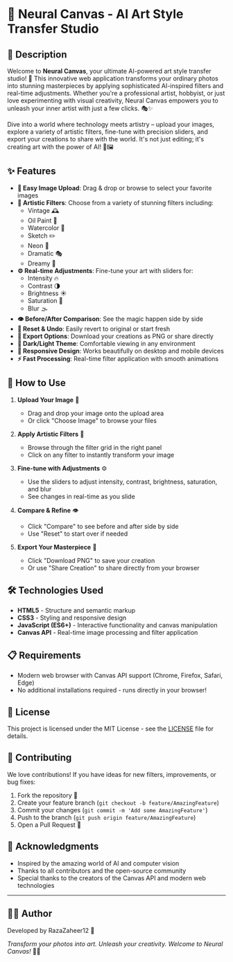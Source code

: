 # 🎨 Neural Canvas - AI Art Style Transfer Studio

## 🌟 Description

Welcome to **Neural Canvas**, your ultimate AI-powered art style transfer studio! 🚀 This innovative web application transforms your ordinary photos into stunning masterpieces by applying sophisticated AI-inspired filters and real-time adjustments. Whether you're a professional artist, hobbyist, or just love experimenting with visual creativity, Neural Canvas empowers you to unleash your inner artist with just a few clicks. 🎭✨

Dive into a world where technology meets artistry – upload your images, explore a variety of artistic filters, fine-tune with precision sliders, and export your creations to share with the world. It's not just editing; it's creating art with the power of AI! 🤖🖼️

## ✨ Features

- **📁 Easy Image Upload**: Drag & drop or browse to select your favorite images
- **🎨 Artistic Filters**: Choose from a variety of stunning filters including:
  - Vintage 🕰️
  - Oil Paint 🎨
  - Watercolor 🌊
  - Sketch ✏️
  - Neon 🌈
  - Dramatic 🎭
  - Dreamy 💭
- **⚙️ Real-time Adjustments**: Fine-tune your art with sliders for:
  - Intensity 🔥
  - Contrast 🌗
  - Brightness ☀️
  - Saturation 🎨
  - Blur 🌫️
- **👁️ Before/After Comparison**: See the magic happen side by side
- **🔄 Reset & Undo**: Easily revert to original or start fresh
- **💾 Export Options**: Download your creations as PNG or share directly
- **🌙 Dark/Light Theme**: Comfortable viewing in any environment
- **📱 Responsive Design**: Works beautifully on desktop and mobile devices
- **⚡ Fast Processing**: Real-time filter application with smooth animations

## 🚀 How to Use

1. **Upload Your Image** 📸
   - Drag and drop your image onto the upload area
   - Or click "Choose Image" to browse your files

2. **Apply Artistic Filters** 🎨
   - Browse through the filter grid in the right panel
   - Click on any filter to instantly transform your image

3. **Fine-tune with Adjustments** ⚙️
   - Use the sliders to adjust intensity, contrast, brightness, saturation, and blur
   - See changes in real-time as you slide

4. **Compare & Refine** 👁️
   - Click "Compare" to see before and after side by side
   - Use "Reset" to start over if needed

5. **Export Your Masterpiece** 💾
   - Click "Download PNG" to save your creation
   - Or use "Share Creation" to share directly from your browser

## 🛠️ Technologies Used

- **HTML5** - Structure and semantic markup
- **CSS3** - Styling and responsive design
- **JavaScript (ES6+)** - Interactive functionality and canvas manipulation
- **Canvas API** - Real-time image processing and filter application

## 📋 Requirements

- Modern web browser with Canvas API support (Chrome, Firefox, Safari, Edge)
- No additional installations required - runs directly in your browser!

## 📄 License

This project is licensed under the MIT License - see the [LICENSE](LICENSE) file for details.

## 🤝 Contributing

We love contributions! If you have ideas for new filters, improvements, or bug fixes:

1. Fork the repository 🍴
2. Create your feature branch (`git checkout -b feature/AmazingFeature`)
3. Commit your changes (`git commit -m 'Add some AmazingFeature'`)
4. Push to the branch (`git push origin feature/AmazingFeature`)
5. Open a Pull Request 📝



## 🙏 Acknowledgments

- Inspired by the amazing world of AI and computer vision
- Thanks to all contributors and the open-source community
- Special thanks to the creators of the Canvas API and modern web technologies

---

## 👨‍💻 Author

Developed by RazaZaheer12 🚀

*Transform your photos into art. Unleash your creativity. Welcome to Neural Canvas!* 🎨🚀
